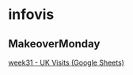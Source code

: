 # infovis


## MakeoverMonday

[week31 - UK Visits (Google Sheets)](https://sivnisky.github.io//infovis/MakeOverMonday.html)
